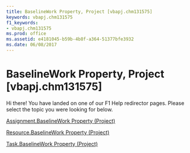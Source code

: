 ```yaml
---
title: BaselineWork Property, Project [vbapj.chm131575]
keywords: vbapj.chm131575
f1_keywords:
- vbapj.chm131575
ms.prod: office
ms.assetid: e4181045-b59b-4b8f-a364-51377bfe3932
ms.date: 06/08/2017
---
```



# BaselineWork Property, Project [vbapj.chm131575]

Hi there! You have landed on one of our F1 Help redirector pages. Please select the topic you were looking for below.

[Assignment.BaselineWork Property (Project)](http://msdn.microsoft.com/library/9399ca50-e952-0ac0-3677-f0bee2a71ec7%28Office.15%29.aspx)

[Resource.BaselineWork Property (Project)](http://msdn.microsoft.com/library/5d84f73e-4a5b-2b69-c2d4-7adab93bd1d6%28Office.15%29.aspx)

[Task.BaselineWork Property (Project)](http://msdn.microsoft.com/library/db9b1c96-76b9-05d9-3041-30b8bc483a53%28Office.15%29.aspx)

